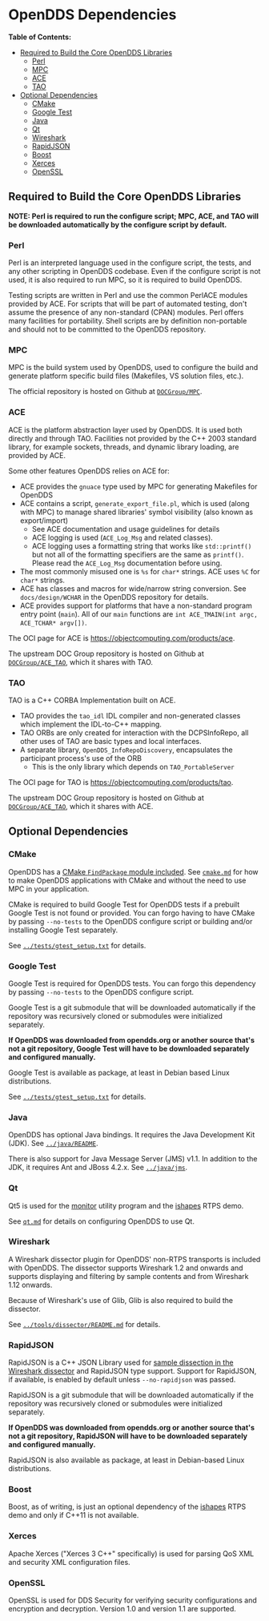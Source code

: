 # OpenDDS Dependencies

**Table of Contents:**

* [Required to Build the Core OpenDDS Libraries](#required-to-build-the-core-opendds-libraries)
  * [Perl](#perl)
  * [MPC](#mpc)
  * [ACE](#ace)
  * [TAO](#tao)
* [Optional Dependencies](#optional-dependencies)
  * [CMake](#cmake)
  * [Google Test](#google-test)
  * [Java](#java)
  * [Qt](#qt)
  * [Wireshark](#wireshark)
  * [RapidJSON](#rapidjson)
  * [Boost](#boost)
  * [Xerces](#xerces)
  * [OpenSSL](#openssl)

## Required to Build the Core OpenDDS Libraries

**NOTE: Perl is required to run the configure script; MPC, ACE, and TAO will be
downloaded automatically by the configure script by default.**

### Perl

Perl is an interpreted language used in the configure script, the tests, and
any other scripting in OpenDDS codebase. Even if the configure script is not
used, it is also required to run MPC, so it is required to build OpenDDS.

Testing scripts are written in Perl and use the common PerlACE modules provided
by ACE. For scripts that will be part of automated testing, don't assume the
presence of any non-standard (CPAN) modules. Perl offers many facilities for
portability. Shell scripts are by definition non-portable and should not to be
committed to the OpenDDS repository.

### MPC

MPC is the build system used by OpenDDS, used to configure the build and
generate platform specific build files (Makefiles, VS solution files, etc.).

The official repository is hosted on Github at
[`DOCGroup/MPC`](https://github.com/DOCGroup/MPC).

### ACE

ACE is the platform abstraction layer used by OpenDDS. It is used both directly
and through TAO. Facilities not provided by the C++ 2003 standard library, for
example sockets, threads, and dynamic library loading, are provided by ACE.

Some other features OpenDDS relies on ACE for:

- ACE provides the `gnuace` type used by MPC for generating Makefiles for
  OpenDDS
- ACE contains a script, `generate_export_file.pl`, which is used (along with
  MPC) to manage shared libraries' symbol visibility (also known as
  export/import)
  - See ACE documentation and usage guidelines for details
  - ACE logging is used (`ACE_Log_Msg` and related classes).
  - ACE logging uses a formatting string that works like `std::printf()` but not
    all of the formatting specifiers are the same as `printf()`. Please read the
    `ACE_Log_Msg` documentation before using.
- The most commonly misused one is `%s` for `char*` strings. ACE uses `%C` for
  `char*` strings.
- ACE has classes and macros for wide/narrow string conversion. See
  `docs/design/WCHAR` in the OpenDDS repository for details.
- ACE provides support for platforms that have a non-standard program
  entry point (`main`). All of our `main` functions are
  `int ACE_TMAIN(int argc, ACE_TCHAR* argv[])`.

The OCI page for ACE is https://objectcomputing.com/products/ace.

The upstream DOC Group repository is hosted on Github at
[`DOCGroup/ACE_TAO`](https://github.com/DOCGroup/ACE_TAO), which it shares with
TAO.

### TAO

TAO is a C++ CORBA Implementation built on ACE.

- TAO provides the `tao_idl` IDL compiler and non-generated classes which
  implement the IDL-to-C++ mapping.
- TAO ORBs are only created for interaction with the DCPSInfoRepo, all other
  uses of TAO are basic types and local interfaces.
- A separate library, `OpenDDS_InfoRepoDiscovery`, encapsulates the participant
  process's use of the ORB
  - This is the only library which depends on `TAO_PortableServer`

The OCI page for TAO is https://objectcomputing.com/products/tao.

The upstream DOC Group repository is hosted on Github at
[`DOCGroup/ACE_TAO`](https://github.com/DOCGroup/ACE_TAO), which it shares with
ACE.

## Optional Dependencies

### CMake

OpenDDS has a [CMake `FindPackage` module included](../cmake). See
[`cmake.md`](cmake.md) for how to make OpenDDS applications with CMake and
without the need to use MPC in your application.

CMake is required to build Google Test for OpenDDS tests if a prebuilt Google
Test is not found or provided. You can forgo having to have CMake by passing
`--no-tests` to the OpenDDS configure script or building and/or installing
Google Test separately.

See [`../tests/gtest_setup.txt`](../tests/gtest_setup.txt) for details.

### Google Test

Google Test is required for OpenDDS tests. You can forgo this dependency by
passing `--no-tests` to the OpenDDS configure script.

Google Test is a git submodule that will be downloaded automatically if the
repository was recursively cloned or submodules were initialized separately.

**If OpenDDS was downloaded from opendds.org or another source that's not a git
repository, Google Test will have to be downloaded separately and configured
manually.**

Google Test is available as package, at least in Debian based Linux
distributions.

See [`../tests/gtest_setup.txt`](../tests/gtest_setup.txt) for details.

### Java

OpenDDS has optional Java bindings. It requires the Java Development Kit
(JDK). See [`../java/README`](../java/README).

There is also support for Java Message Server (JMS) v1.1. In addition to the
JDK, it requires Ant and JBoss 4.2.x. See [`../java/jms`](../java/jms/README).

### Qt

Qt5 is used for the [monitor](../tools/monitor) utility program and the
[ishapes](../examples/DCPS/ishapes) RTPS demo.

See [`qt.md`](qt.md) for details on configuring OpenDDS to use Qt.

### Wireshark

A Wireshark dissector plugin for OpenDDS' non-RTPS transports is included with
OpenDDS. The dissector supports Wireshark 1.2 and onwards and supports
displaying and filtering by sample contents and from Wireshark 1.12 onwards.

Because of Wireshark's use of Glib, Glib is also required to build the
dissector.

See [`../tools/dissector/README.md`](../tools/dissector/README.md) for details.

### RapidJSON

RapidJSON is a C++ JSON Library used for [sample dissection in the Wireshark
dissector](../tools/dissector/README.md#sample-dissection) and RapidJSON type
support. Support for RapidJSON, if available, is enabled by default unless
`--no-rapidjson` was passed.

RapidJSON is a git submodule that will be downloaded automatically if the
repository was recursively cloned or submodules were initialized separately.

**If OpenDDS was downloaded from opendds.org or another source that's not a git
repository, RapidJSON will have to be downloaded separately and configured
manually.**

RapidJSON is also available as package, at least in Debian-based Linux
distributions.

### Boost

Boost, as of writing, is just an optional dependency of the
[ishapes](../examples/DCPS/ishapes) RTPS demo and only if C++11 is not
available.

### Xerces

Apache Xerces ("Xerces 3 C++" specifically) is used for parsing QoS XML and
security XML configuration files.

### OpenSSL

OpenSSL is used for DDS Security for verifying security configurations and
encryption and decryption. Version 1.0 and version 1.1 are supported.
